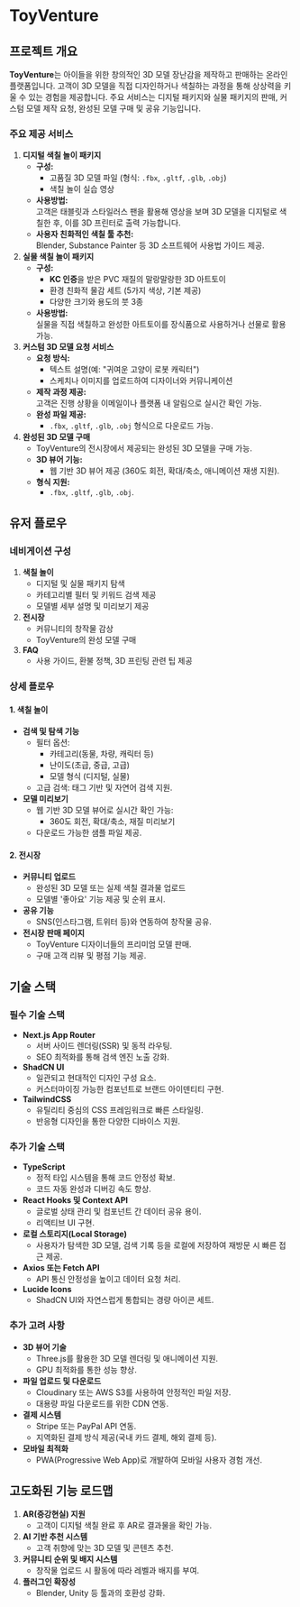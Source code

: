 # ToyVenture


## 프로젝트 개요
**ToyVenture**는 아이들을 위한 창의적인 3D 모델 장난감을 제작하고 판매하는 온라인 플랫폼입니다. 고객이 3D 모델을 직접 디자인하거나 색칠하는 과정을 통해 상상력을 키울 수 있는 경험을 제공합니다. 주요 서비스는 디지털 패키지와 실물 패키지의 판매, 커스텀 모델 제작 요청, 완성된 모델 구매 및 공유 기능입니다.
### 주요 제공 서비스
1. **디지털 색칠 놀이 패키지**
    - **구성:**
        - 고품질 3D 모델 파일 (형식: `.fbx`, `.gltf`, `.glb`, `.obj`)
        - 색칠 놀이 실습 영상
    - **사용방법:**  
        고객은 태블릿과 스타일러스 팬을 활용해 영상을 보며 3D 모델을 디지털로 색칠한 후, 이를 3D 프린터로 출력 가능합니다.
    - **사용자 친화적인 색칠 툴 추천:**  
        Blender, Substance Painter 등 3D 소프트웨어 사용법 가이드 제공.
2. **실물 색칠 놀이 패키지**
    - **구성:**
        - **KC 인증**을 받은 PVC 재질의 말랑말랑한 3D 아트토이
        - 환경 친화적 물감 세트 (5가지 색상, 기본 제공)
        - 다양한 크기와 용도의 붓 3종
    - **사용방법:**  
        실물을 직접 색칠하고 완성한 아트토이를 장식품으로 사용하거나 선물로 활용 가능.
3. **커스텀 3D 모델 요청 서비스**
    - **요청 방식:**
        - 텍스트 설명(예: "귀여운 고양이 로봇 캐릭터")
        - 스케치나 이미지를 업로드하여 디자이너와 커뮤니케이션
    - **제작 과정 제공:**  
        고객은 진행 상황을 이메일이나 플랫폼 내 알림으로 실시간 확인 가능.
    - **완성 파일 제공:**
        - `.fbx`, `.gltf`, `.glb`, `.obj` 형식으로 다운로드 가능.
4. **완성된 3D 모델 구매**
    - ToyVenture의 전시장에서 제공되는 완성된 3D 모델을 구매 가능.
    - **3D 뷰어 기능:**
        - 웹 기반 3D 뷰어 제공 (360도 회전, 확대/축소, 애니메이션 재생 지원).
    - **형식 지원:**
        - `.fbx`, `.gltf`, `.glb`, `.obj`.


## 유저 플로우
### 네비게이션 구성
1. **색칠 놀이**
    - 디지털 및 실물 패키지 탐색
    - 카테고리별 필터 및 키워드 검색 제공
    - 모델별 세부 설명 및 미리보기 제공
2. **전시장**
    - 커뮤니티의 창작물 감상
    - ToyVenture의 완성 모델 구매
3. **FAQ**
    - 사용 가이드, 환불 정책, 3D 프린팅 관련 팁 제공

### 상세 플로우
#### 1. 색칠 놀이
- **검색 및 탐색 기능**
    - 필터 옵션:
        - 카테고리(동물, 차량, 캐릭터 등)
        - 난이도(초급, 중급, 고급)
        - 모델 형식 (디지털, 실물)
    - 고급 검색: 태그 기반 및 자연어 검색 지원.
- **모델 미리보기**
    - 웹 기반 3D 모델 뷰어로 실시간 확인 가능:
        - 360도 회전, 확대/축소, 재질 미리보기
    - 다운로드 가능한 샘플 파일 제공.
#### 2. 전시장
- **커뮤니티 업로드**
    - 완성된 3D 모델 또는 실제 색칠 결과물 업로드
    - 모델별 '좋아요' 기능 제공 및 순위 표시.
- **공유 기능**
    - SNS(인스타그램, 트위터 등)와 연동하여 창작물 공유.
- **전시장 판매 페이지**
    - ToyVenture 디자이너들의 프리미엄 모델 판매.
    - 구매 고객 리뷰 및 평점 기능 제공.

## 기술 스택
### 필수 기술 스택
- **Next.js App Router**
    - 서버 사이드 렌더링(SSR) 및 동적 라우팅.
    - SEO 최적화를 통해 검색 엔진 노출 강화.
- **ShadCN UI**
    - 일관되고 현대적인 디자인 구성 요소.
    - 커스터마이징 가능한 컴포넌트로 브랜드 아이덴티티 구현.
- **TailwindCSS**
    - 유틸리티 중심의 CSS 프레임워크로 빠른 스타일링.
    - 반응형 디자인을 통한 다양한 디바이스 지원.
### 추가 기술 스택
- **TypeScript**
    - 정적 타입 시스템을 통해 코드 안정성 확보.
    - 코드 자동 완성과 디버깅 속도 향상.
- **React Hooks 및 Context API**
    - 글로벌 상태 관리 및 컴포넌트 간 데이터 공유 용이.
    - 리액티브 UI 구현.
- **로컬 스토리지(Local Storage)**
    - 사용자가 탐색한 3D 모델, 검색 기록 등을 로컬에 저장하여 재방문 시 빠른 접근 제공.
- **Axios 또는 Fetch API**
    - API 통신 안정성을 높이고 데이터 요청 처리.
- **Lucide Icons**
    - ShadCN UI와 자연스럽게 통합되는 경량 아이콘 세트.

### 추가 고려 사항
- **3D 뷰어 기술**
    - Three.js를 활용한 3D 모델 렌더링 및 애니메이션 지원.
    - GPU 최적화를 통한 성능 향상.
- **파일 업로드 및 다운로드**
    - Cloudinary 또는 AWS S3를 사용하여 안정적인 파일 저장.
    - 대용량 파일 다운로드를 위한 CDN 연동.
- **결제 시스템**
    - Stripe 또는 PayPal API 연동.
    - 지역화된 결제 방식 제공(국내 카드 결제, 해외 결제 등).
- **모바일 최적화**
    - PWA(Progressive Web App)로 개발하여 모바일 사용자 경험 개선.

## 고도화된 기능 로드맵
1. **AR(증강현실) 지원**
    - 고객이 디지털 색칠 완료 후 AR로 결과물을 확인 가능.
2. **AI 기반 추천 시스템**
    - 고객 취향에 맞는 3D 모델 및 콘텐츠 추천.
3. **커뮤니티 순위 및 배지 시스템**
    - 창작물 업로드 시 활동에 따라 레벨과 배지를 부여.
4. **플러그인 확장성**
    - Blender, Unity 등 툴과의 호환성 강화.